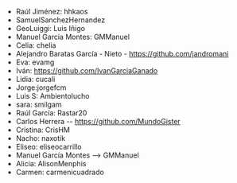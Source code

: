 * Raúl Jiménez: hhkaos
* SamuelSanchezHernandez
* GeoLuiggi: Luis Iñigo
* Manuel Garcia Montes: GMManuel
* Celia: chelia
* Alejandro Baratas García - Nieto - https://github.com/jandromani
* Eva: evamg
* Iván: https://github.com/IvanGarciaGanado
* Lidia: cucali
* Jorge:jorgefcm
* Luis S: Ambientolucho
* sara: smilgam
* Raúl García: Rastar20
* Carlos Herrera  -- https://github.com/MundoGister
* Cristina: CrisHM
* Nacho: naxotik
* Eliseo: eliseocarrillo
* Manuel García Montes --> GMManuel
* Alicia: AlisonMenphis
* Carmen: carmenicuadrado
